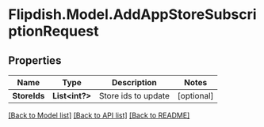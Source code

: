 # Flipdish.Model.AddAppStoreSubscriptionRequest
## Properties

Name | Type | Description | Notes
------------ | ------------- | ------------- | -------------
**StoreIds** | **List&lt;int?&gt;** | Store ids to update | [optional] 

[[Back to Model list]](../README.md#documentation-for-models) [[Back to API list]](../README.md#documentation-for-api-endpoints) [[Back to README]](../README.md)

